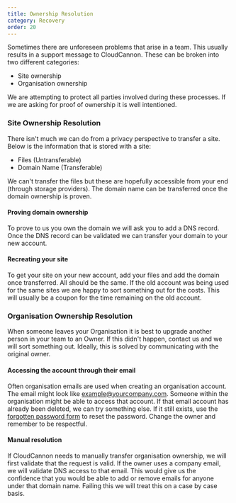 ```yaml
---
title: Ownership Resolution
category: Recovery
order: 20
---
```


Sometimes there are unforeseen problems that arise in a team. This usually results in a support message to CloudCannon. These can be broken into two different categories:

* Site ownership
* Organisation ownership

We are attempting to protect all parties involved during these processes. If we are asking for proof of ownership it is well intentioned.

### Site Ownership Resolution

There isn't much we can do from a privacy perspective to transfer a site. Below is the information that is stored with a site:

* Files (Untransferable)
* Domain Name (Transferable)

We can't transfer the files but these are hopefully accessible from your end (through storage providers). The domain name can be transferred once the domain ownership is proven.

#### Proving domain ownership

To prove to us you own the domain we will ask you to add a DNS record. Once the DNS record can be validated we can transfer your domain to your new account.

#### Recreating your site

To get your site on your new account, add your files and add the domain once transferred. All should be the same. If the old account was being used for the same sites we are happy to sort something out for the costs. This will usually be a coupon for the time remaining on the old account.

### Organisation Ownership Resolution

When someone leaves your Organisation it is best to upgrade another person in your team to an Owner. If this didn't happen, contact us and we will sort something out. Ideally, this is solved by communicating with the original owner.

#### Accessing the account through their email

Often organisation emails are used when creating an organisation account. The email might look like example@yourcompany.com. Someone within the organisation might be able to access that account. If that email account has already been deleted, we can try something else. If it still exists, use the [forgotten password form](https://app.cloudcannon.com/users/password/new) to reset the password. Change the owner and remember to be respectful.

#### Manual resolution

If CloudCannon needs to manually transfer organisation ownership, we will first validate that the request is valid. If the owner uses a company email, we will validate DNS access to that email. This would give us the confidence that you would be able to add or remove emails for anyone under that domain name. Failing this we will treat this on a case by case basis.
